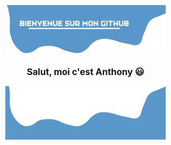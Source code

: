 ![alt text](./images/header.png)

# <p align="center">Salut, moi c'est Anthony :smiley:</p>



















![alt text](./images/footer.png)